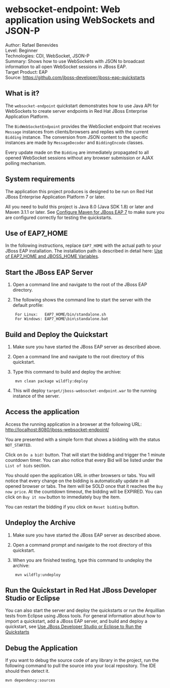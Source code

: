 websocket-endpoint: Web application using WebSockets and JSON-P
================================================================
Author: Rafael Benevides  
Level: Beginner  
Technologies: CDI, WebSocket, JSON-P  
Summary: Shows how to use WebSockets with JSON to broadcast information to all open WebSocket sessions in JBoss EAP.  
Target Product: EAP  
Source: <https://github.com/jboss-developer/jboss-eap-quickstarts>   


What is it?
-----------

The `websocket-endpoint` quickstart demonstrates how to use Java API for WebSockets to create server endpoints in Red Hat JBoss Enterprise Application Platform. 

The `BidWebSocketEndpoint` provides the WebSocket endpoint that receives `Message` instances from clients/browsers and replies with the current `Bidding` instance. The conversion from JSON content to the specific instances are made by `MessageDecoder` and `BiddingEncode` classes.

Every update made on the `Bidding` are immediately propagated to all opened WebSocket sessions without any browser submission or AJAX polling mechanism.


System requirements
-------------------

The application this project produces is designed to be run on Red Hat JBoss Enterprise Application Platform 7 or later. 

All you need to build this project is Java 8.0 (Java SDK 1.8) or later and Maven 3.1.1 or later. See [Configure Maven for JBoss EAP 7](https://github.com/jboss-developer/jboss-developer-shared-resources/blob/master/guides/CONFIGURE_MAVEN_JBOSS_EAP7.md#configure-maven-to-build-and-deploy-the-quickstarts) to make sure you are configured correctly for testing the quickstarts.


Use of EAP7_HOME
---------------

In the following instructions, replace `EAP7_HOME` with the actual path to your JBoss EAP installation. The installation path is described in detail here: [Use of EAP7_HOME and JBOSS_HOME Variables](https://github.com/jboss-developer/jboss-developer-shared-resources/blob/master/guides/USE_OF_EAP7_HOME.md#use-of-eap_home-and-jboss_home-variables).



Start the JBoss EAP Server
-------------------------

1. Open a command line and navigate to the root of the  JBoss EAP directory.
2. The following shows the command line to start the server with the default profile:

        For Linux:   EAP7_HOME/bin/standalone.sh
        For Windows: EAP7_HOME\bin\standalone.bat


Build and Deploy the Quickstart
-------------------------

1. Make sure you have started the JBoss EAP server as described above.
2. Open a command line and navigate to the root directory of this quickstart.
3. Type this command to build and deploy the archive:

        mvn clean package wildfly:deploy
4. This will deploy `target/jboss-websocket-endpoint.war` to the running instance of the server.
 


Access the application
---------------------

Access the running application in a browser at the following URL:  <http://localhost:8080/jboss-websocket-endpoint/>

You are presented with a simple form that shows a bidding with the status `NOT_STARTED`. 

Click on `Do a bid!` button. That will start the bidding and trigger the 1 minute countdown timer. You can also notice that every Bid will be listed under the `List of bids` section.

You should open the application URL in other browsers or tabs. You will notice that every change on the bidding is automatically update in all opened browser or tabs. The item will be SOLD once that it reaches the `Buy now price`. At the countdown timeout, the bidding will be EXPIRED. You can click on `Buy it now` button to immediately buy the item.

You can restart the bidding if you click on `Reset bidding` button.


Undeploy the Archive
--------------------

1. Make sure you have started the JBoss EAP server as described above.
2. Open a command prompt and navigate to the root directory of this quickstart.
3. When you are finished testing, type this command to undeploy the archive:

        mvn wildfly:undeploy


Run the Quickstart in Red Hat JBoss Developer Studio or Eclipse
-------------------------------------

You can also start the server and deploy the quickstarts or run the Arquillian tests from Eclipse using JBoss tools. For general information about how to import a quickstart, add a JBoss EAP server, and build and deploy a quickstart, see [Use JBoss Developer Studio or Eclipse to Run the Quickstarts](https://github.com/jboss-developer/jboss-developer-shared-resources/blob/master/guides/USE_JBDS.md#use-jboss-developer-studio-or-eclipse-to-run-the-quickstarts) 


Debug the Application
------------------------------------

If you want to debug the source code of any library in the project, run the following command to pull the source into your local repository. The IDE should then detect it.

    mvn dependency:sources
   

<!-- Build and Deploy the Quickstart to OpenShift - Coming soon! -->


